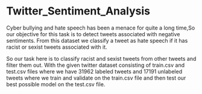 # Twitter_Sentiment_Analysis

Cyber bullying and hate speech has been a menace for quite a long time,So our objective for this task is to detect tweets associated with negative sentiments.
From this dataset we classify a tweet as hate speech if it has racist or sexist tweets associated with it.

So our task here is to classify racist and sexist tweets from other tweets and filter them out.
With the given twitter dataset consisting of train.csv and test.csv files where we have 31962 labeled tweets and 17191 unlabeled tweets where we train and validate on the train.csv file and then test our best possible model on the test.csv file.


